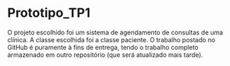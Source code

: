 # Prototipo_TP1
O projeto escolhido foi um sistema de agendamento de consultas de uma clínica. A classe escolhida foi a classe paciente. O trabalho postado no GitHub é puramente à fins de entrega, tendo o trabalho completo armazenado em outro repositório (que será atualizado mais tarde).

